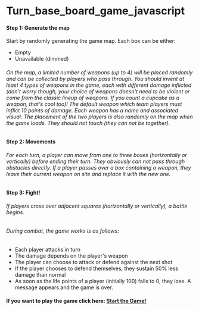 # Turn_base_board_game_javascript

####  Step 1: Generate the map 
Start by randomly generating the game map. Each box can be either:  
* Empty  
* Unavailable (dimmed)  
###### On the map, a limited number of weapons (up to 4) will be placed randomly and can be collected by players who pass through.  You should invent at least 4 types of weapons in the game, each with different damage inflicted (don't worry though, your choice of weapons doesn't need to be violent or come from the classic lineup of weapons. If you count a cupcake as a weapon, that's cool too)! The default weapon which team players must inflict 10 points of damage. Each weapon has a name and associated visual.  The placement of the two players is also randomly on the map when the game loads. They should not touch (they can not be together).
#### Step 2: Movements 
######  For each turn, a player can move from one to three boxes (horizontally or vertically) before ending their turn. They obviously can not pass through obstacles directly.  If a player passes over a box containing a weapon, they leave their current weapon on site and replace it with the new one. 
#### Step 3: Fight!
###### If players cross over adjacent squares (horizontally or vertically), a battle begins.  
###### During combat, the game works is as follows:  
* Each player attacks in turn  
* The damage depends on the player's weapon  
* The player can choose to attack or defend against the next shot  
* If the player chooses to defend themselves, they sustain 50% less damage than normal  
* As soon as the life points of a player (initially 100) falls to 0, they lose. A message appears and the game is over. 
#### If you want to play the game click here: [Start the Game!](https://christinematta.github.io/P6_build-a-turn-based-board-game-in-javascript/html/index.html)

